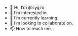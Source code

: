 - 👋 Hi, I’m @sygzx
- 👀 I’m interested in.
- 🌱 I’m currently learning.
- 💞️ I’m looking to collaborate on.
- 📫 How to reach me, .

<!---
sygzx/sygzx is a ✨ special ✨ repository because its `README.md` (this file) appears on your GitHub profile.
You can click the Preview link to take a look at your changes.
--->
